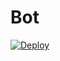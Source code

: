 # Bot

[![Deploy](https://www.herokucdn.com/deploy/button.svg)](https://heroku.com/deploy?template=https://github.com/shreyansh8184/BUB)

